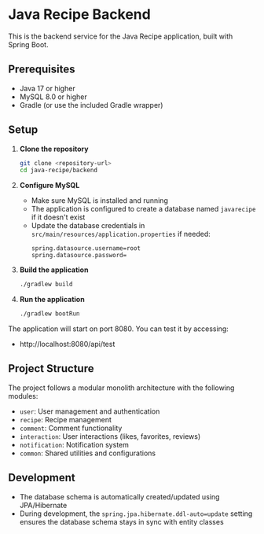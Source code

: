 # Java Recipe Backend

This is the backend service for the Java Recipe application, built with Spring Boot.

## Prerequisites

- Java 17 or higher
- MySQL 8.0 or higher
- Gradle (or use the included Gradle wrapper)

## Setup

1. **Clone the repository**
   ```bash
   git clone <repository-url>
   cd java-recipe/backend
   ```

2. **Configure MySQL**
   - Make sure MySQL is installed and running
   - The application is configured to create a database named `javarecipe` if it doesn't exist
   - Update the database credentials in `src/main/resources/application.properties` if needed:
     ```properties
     spring.datasource.username=root
     spring.datasource.password=
     ```

3. **Build the application**
   ```bash
   ./gradlew build
   ```

4. **Run the application**
   ```bash
   ./gradlew bootRun
   ```

The application will start on port 8080. You can test it by accessing:
- http://localhost:8080/api/test

## Project Structure

The project follows a modular monolith architecture with the following modules:

- `user`: User management and authentication
- `recipe`: Recipe management
- `comment`: Comment functionality
- `interaction`: User interactions (likes, favorites, reviews)
- `notification`: Notification system
- `common`: Shared utilities and configurations

## Development

- The database schema is automatically created/updated using JPA/Hibernate
- During development, the `spring.jpa.hibernate.ddl-auto=update` setting ensures the database schema stays in sync with entity classes 